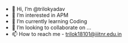 - 👋 Hi, I’m @trilokyadav
- 👀 I’m interested in APM
- 🌱 I’m currently learning Coding
- 💞️ I’m looking to collaborate on ...
- 📫 How to reach me - trilok18101@iiitnr.edu.in

<!---
trilokyadav/trilokyadav is a ✨ special ✨ repository because its `README.md` (this file) appears on your GitHub profile.
You can click the Preview link to take a look at your changes.
--->
